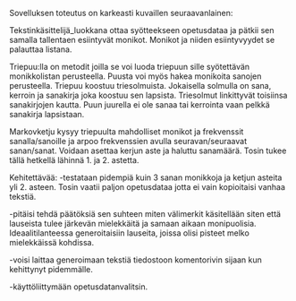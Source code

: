 Sovelluksen toteutus on karkeasti kuvaillen seuraavanlainen:

Tekstinkäsittelijä_luokkana ottaa syötteekseen opetusdataa ja pätkii sen samalla tallentaen esiintyvät monikot. Monikot ja niiden esiintyvyydet se palauttaa listana.

Triepuu:lla on metodit joilla se voi luoda triepuun sille syötettävän monikkolistan perusteella. Puusta voi myös hakea monikoita sanojen perusteella. Triepuu koostuu
triesolmuista. Jokaisella solmulla on sana, kerroin ja sanakirja joka koostuu sen lapsista. Triesolmut linkittyvät toisiinsa sanakirjojen kautta. Puun juurella ei ole sanaa tai kerrointa vaan pelkkä sanakirja lapsistaan.

Markovketju kysyy triepuulta mahdolliset monikot ja frekvenssit sanalla/sanoille ja arpoo frekvenssien avulla seuravan/seuraavat sanan/sanat. Voidaan asettaa
kerjun aste ja haluttu sanamäärä. Tosin tukee tällä hetkellä lähinnä 1. ja 2. astetta.

Kehitettävää:
-testataan pidempiä kuin 3 sanan monikkoja ja ketjun asteita yli 2. asteen. Tosin vaatii paljon opetusdataa jotta ei vain kopioitaisi vanhaa tekstiä.

-pitäisi tehdä päätöksiä sen suhteen miten välimerkit käsitellään siten että lauseista tulee järkevän mielekkäitä ja samaan aikaan monipuolisia. Ideaalitilanteessa generoitaisiin lauseita, joissa olisi pisteet melko mielekkäissä kohdissa.

-voisi laittaa generoimaan tekstiä tiedostoon komentorivin sijaan kun kehittynyt pidemmälle.

-käyttöliittymään opetusdatanvalitsin.
